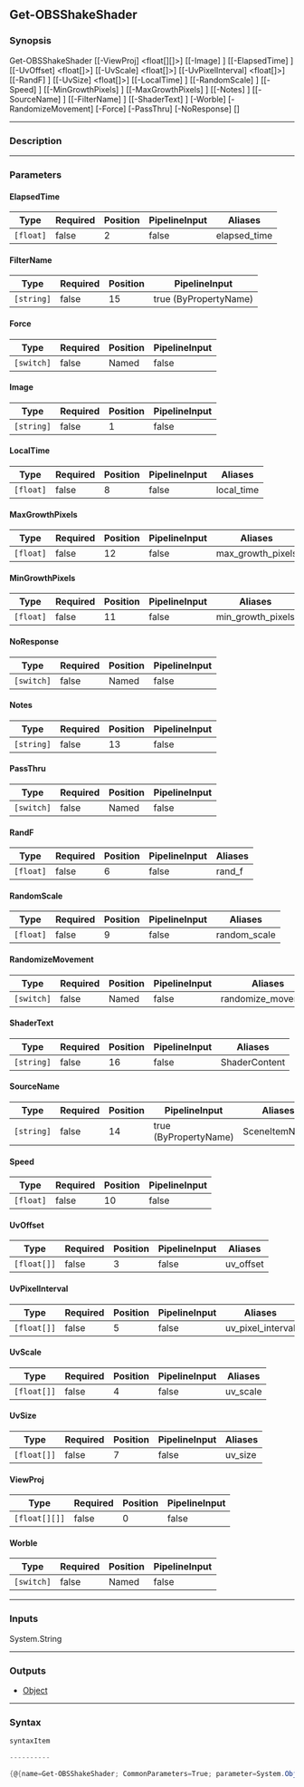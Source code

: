Get-OBSShakeShader
------------------

### Synopsis

Get-OBSShakeShader [[-ViewProj] <float[][]>] [[-Image] <string>] [[-ElapsedTime] <float>] [[-UvOffset] <float[]>] [[-UvScale] <float[]>] [[-UvPixelInterval] <float[]>] [[-RandF] <float>] [[-UvSize] <float[]>] [[-LocalTime] <float>] [[-RandomScale] <float>] [[-Speed] <float>] [[-MinGrowthPixels] <float>] [[-MaxGrowthPixels] <float>] [[-Notes] <string>] [[-SourceName] <string>] [[-FilterName] <string>] [[-ShaderText] <string>] [-Worble] [-RandomizeMovement] [-Force] [-PassThru] [-NoResponse] [<CommonParameters>]

---

### Description

---

### Parameters
#### **ElapsedTime**

|Type     |Required|Position|PipelineInput|Aliases     |
|---------|--------|--------|-------------|------------|
|`[float]`|false   |2       |false        |elapsed_time|

#### **FilterName**

|Type      |Required|Position|PipelineInput        |
|----------|--------|--------|---------------------|
|`[string]`|false   |15      |true (ByPropertyName)|

#### **Force**

|Type      |Required|Position|PipelineInput|
|----------|--------|--------|-------------|
|`[switch]`|false   |Named   |false        |

#### **Image**

|Type      |Required|Position|PipelineInput|
|----------|--------|--------|-------------|
|`[string]`|false   |1       |false        |

#### **LocalTime**

|Type     |Required|Position|PipelineInput|Aliases   |
|---------|--------|--------|-------------|----------|
|`[float]`|false   |8       |false        |local_time|

#### **MaxGrowthPixels**

|Type     |Required|Position|PipelineInput|Aliases          |
|---------|--------|--------|-------------|-----------------|
|`[float]`|false   |12      |false        |max_growth_pixels|

#### **MinGrowthPixels**

|Type     |Required|Position|PipelineInput|Aliases          |
|---------|--------|--------|-------------|-----------------|
|`[float]`|false   |11      |false        |min_growth_pixels|

#### **NoResponse**

|Type      |Required|Position|PipelineInput|
|----------|--------|--------|-------------|
|`[switch]`|false   |Named   |false        |

#### **Notes**

|Type      |Required|Position|PipelineInput|
|----------|--------|--------|-------------|
|`[string]`|false   |13      |false        |

#### **PassThru**

|Type      |Required|Position|PipelineInput|
|----------|--------|--------|-------------|
|`[switch]`|false   |Named   |false        |

#### **RandF**

|Type     |Required|Position|PipelineInput|Aliases|
|---------|--------|--------|-------------|-------|
|`[float]`|false   |6       |false        |rand_f |

#### **RandomScale**

|Type     |Required|Position|PipelineInput|Aliases     |
|---------|--------|--------|-------------|------------|
|`[float]`|false   |9       |false        |random_scale|

#### **RandomizeMovement**

|Type      |Required|Position|PipelineInput|Aliases           |
|----------|--------|--------|-------------|------------------|
|`[switch]`|false   |Named   |false        |randomize_movement|

#### **ShaderText**

|Type      |Required|Position|PipelineInput|Aliases      |
|----------|--------|--------|-------------|-------------|
|`[string]`|false   |16      |false        |ShaderContent|

#### **SourceName**

|Type      |Required|Position|PipelineInput        |Aliases      |
|----------|--------|--------|---------------------|-------------|
|`[string]`|false   |14      |true (ByPropertyName)|SceneItemName|

#### **Speed**

|Type     |Required|Position|PipelineInput|
|---------|--------|--------|-------------|
|`[float]`|false   |10      |false        |

#### **UvOffset**

|Type       |Required|Position|PipelineInput|Aliases  |
|-----------|--------|--------|-------------|---------|
|`[float[]]`|false   |3       |false        |uv_offset|

#### **UvPixelInterval**

|Type       |Required|Position|PipelineInput|Aliases          |
|-----------|--------|--------|-------------|-----------------|
|`[float[]]`|false   |5       |false        |uv_pixel_interval|

#### **UvScale**

|Type       |Required|Position|PipelineInput|Aliases |
|-----------|--------|--------|-------------|--------|
|`[float[]]`|false   |4       |false        |uv_scale|

#### **UvSize**

|Type       |Required|Position|PipelineInput|Aliases|
|-----------|--------|--------|-------------|-------|
|`[float[]]`|false   |7       |false        |uv_size|

#### **ViewProj**

|Type         |Required|Position|PipelineInput|
|-------------|--------|--------|-------------|
|`[float[][]]`|false   |0       |false        |

#### **Worble**

|Type      |Required|Position|PipelineInput|
|----------|--------|--------|-------------|
|`[switch]`|false   |Named   |false        |

---

### Inputs
System.String

---

### Outputs
* [Object](https://learn.microsoft.com/en-us/dotnet/api/System.Object)

---

### Syntax
```PowerShell
syntaxItem
```
```PowerShell
----------
```
```PowerShell
{@{name=Get-OBSShakeShader; CommonParameters=True; parameter=System.Object[]}}
```
